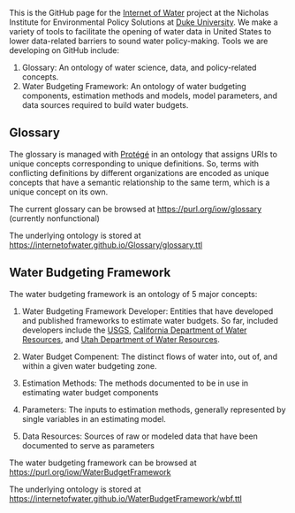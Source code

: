 
This is the GitHub page for the [Internet of Water](https://internetofwater.org) project at the Nicholas Institute for Environmental Policy Solutions at [Duke University](https://www.duke.edu). We make a variety of tools to facilitate the opening of water data in United States to lower data-related barriers to sound water policy-making. Tools we are developing on GitHub include:

1. Glossary: An ontology of water science, data, and policy-related concepts.
2. Water Budgeting Framework: An ontology of water budgeting components, estimation methods and models, model parameters, and data sources required to build water budgets.

## Glossary

The glossary is managed with [Protégé](https://protege.stanford.edu) in an ontology that assigns URIs to unique concepts corresponding to unique definitions. So, terms with conflicting definitions by different organizations are encoded as unique concepts that have a semantic relationship to the same term, which is a unique concept on its own.

The current glossary can be browsed at <https://purl.org/iow/glossary> (currently nonfunctional)

The underlying ontology is stored at <https://internetofwater.github.io/Glossary/glossary.ttl>


## Water Budgeting Framework

The water budgeting framework is an ontology of 5 major concepts:

1. Water Budgeting Framework Developer: Entities that have developed and published frameworks to estimate water budgets. So far, included developers include the [USGS](www.usgs.gov), [California Department of Water Resources](https://water.ca.gov/), and [Utah Department of Water Resources](https://water.utah.gov/).

2. Water Budget Compenent: The distinct flows of water into, out of, and within a given water budgeting zone.

3. Estimation Methods: The methods documented to be in use in estimating water budget components

4. Parameters: The inputs to estimation methods, generally represented by single variables in an estimating model.

5. Data Resources: Sources of raw or modeled data that have been documented to serve as parameters


The water budgeting framework can be browsed at <https://purl.org/iow/WaterBudgetFramework>

The underlying ontology is stored at <https://internetofwater.github.io/WaterBudgetFramework/wbf.ttl>

